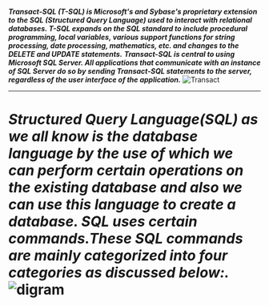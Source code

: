  **_Transact-SQL (T-SQL) is Microsoft's and Sybase's proprietary extension to the SQL (Structured Query Language) used to interact with relational databases. T-SQL expands on the SQL standard to include procedural programming, local variables, various support functions for string processing, date processing, mathematics, etc. and changes to the DELETE and UPDATE statements._**
 **_Transact-SQL is central to using Microsoft SQL Server. All applications that communicate with an instance of SQL Server do so by sending Transact-SQL statements to the server, regardless of the user interface of the application._**
![Transact](https://www.anzanigroup.com/img/3204_3204_mssql-(1)-en-us-en-US.png)
<br/>
<hr>

# **_Structured Query Language(SQL) as we all know is the database language by the use of which we can perform certain operations on the existing database and also we can use this language to create a database. SQL uses certain commands.These SQL commands are mainly categorized into four categories as discussed below:._** ![digram](https://user-images.githubusercontent.com/38188753/52258132-5c4cfc00-2937-11e9-9af9-869f543edebe.png)



